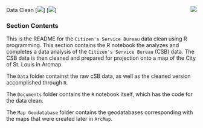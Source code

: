 Data Clean <img src="https://slu-soc5650.github.io/images/logo.png" align="right" />
[![](https://img.shields.io/badge/semester-spring%202018-green.svg)]
[![](https://img.shields.io/badge/release-complete-green.svg)]

### Section Contents

This is the README for the `Citizen's Service Bureau` data clean using R programming.  This section contains the R notebook the analyzes and completes a data analysis of the `Citizen's Service Bureau` (CSB) data.  The CSB data is then cleaned and prepared for projection onto a map of the City of St. Louis in Arcmap. 

The `Data` folder containst the raw cSB data, as well as the cleaned version accomplished through `R`.

The `Documents` folder contains the `R` notebook itself, which has the code for the data clean.

The `Map Geodatabase` folder contains the geodatabases corresponding with the maps that were created later in `ArcMap`.